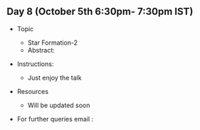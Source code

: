 ## Day 8 (October 5th 6:30pm- 7:30pm IST)
* Topic
  * Star Formation-2
  * Abstract:
  
* Instructions:
  * Just enjoy the talk
* Resources
  * Will be updated soon
  
* For further queries email : 
